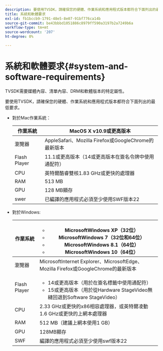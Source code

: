 ```yaml
---
description: 要使用TVSDK，請確保您的硬體、作業系統和應用程式版本都符合下面列出的最低要求。
title: 系統和軟體要求
exl-id: fb1bccb9-1791-48e5-8e07-91bf776ca14b
source-git-commit: be43bbbd1051886c8979ff590a3197b2a7249b6a
workflow-type: tm+mt
source-wordcount: '207'
ht-degree: 0%

---
```


# 系統和軟體要求{#system-and-software-requirements}

TVSDK需要媒體內容、清單內容、DRM和軟體版本的特定屬性。

要使用TVSDK，請確保您的硬體、作業系統和應用程式版本都符合下面列出的最低要求。

<!--<a id="section_FD9C110E85BB483B869FBB94E5662710"></a>-->

* 對於Mac作業系統：

   | 作業系統 | MacOS X v10.9或更高版本 |
   |---|---|
   | 瀏覽器 | AppleSafari、Mozilla Firefox或GoogleChrome的最新版本 |
   | Flash Player | 11.1或更高版本（14或更高版本在簽名令牌中使用通配符） |
   | CPU | 英特爾酷睿雙核1.83 GHz或更快的處理器 |
   | RAM | 513 MB |
   | GPU | 128 MB顯存 |
   | swer | 已編譯的應用程式必須至少使用SWF版本22 |

* 對於Windows:

   | 作業系統 | <ul><li>MicrosoftWindows XP（32位）</li><li>MicrosoftWindows 7（32位和64位）</li><li>MicrosoftWindows 8.1（64位）</li><li>MicrosoftWindows 10（64位）</li></ul> |
   |---|---|
   | 瀏覽器 | MicrosoftInternet Explorer、MicrosoftEdge、Mozilla Firefox或GoogleChrome的最新版本 |
   | Flash Player | <ul><li>14或更高版本（用於在簽名標籤中使用通配符）</li><li>15或更高版本（用於從Hardware StageVideo無縫回退到Software StageVideo）</li></ul> |
   | CPU | 2.33 GHz或更快的x86相容處理器，或英特爾凌動1.6 GHz或更快的上網本處理器 |
   | RAM | 512 MB（建議上網本使用1 GB） |
   | GPU | 128MB顯存 |
   | SWF | 編譯的應用程式必須至少使用swf版本22 |
